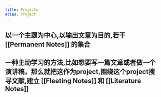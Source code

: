 ```yaml
---
title: Projects
alias: Project
---
```


## 以一个主题为中心,以输出文章为目的,若干 [[Permanent Notes]] 的集合
## 一种主动学习的方法,比如想要写一篇文章或者做一个演讲稿，那么就把这作为project,围绕这个project搜寻文献,建立 [[Fleeting Notes]] 和 [[Literature Notes]]